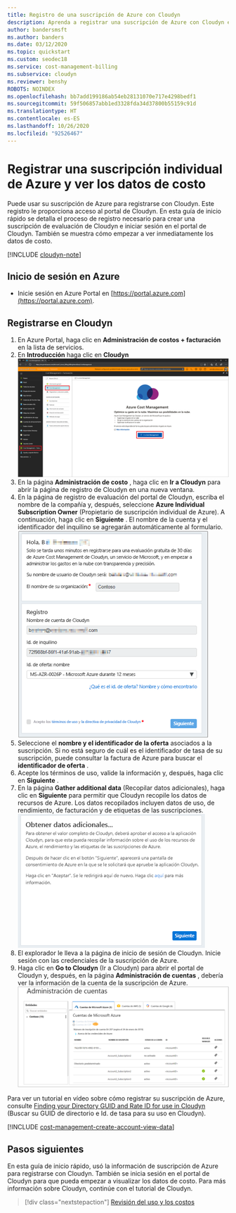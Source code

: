 ```yaml
---
title: Registro de una suscripción de Azure con Cloudyn
description: Aprenda a registrar una suscripción de Azure con Cloudyn e inicie sesión en el portal de Cloudyn.
author: bandersmsft
ms.author: banders
ms.date: 03/12/2020
ms.topic: quickstart
ms.custom: seodec18
ms.service: cost-management-billing
ms.subservice: cloudyn
ms.reviewer: benshy
ROBOTS: NOINDEX
ms.openlocfilehash: bb7add199186ab54eb28131070e717e4298bedf1
ms.sourcegitcommit: 59f506857abb1ed3328fda34d37800b55159c91d
ms.translationtype: HT
ms.contentlocale: es-ES
ms.lasthandoff: 10/26/2020
ms.locfileid: "92526467"
---
```

# <a name="register-an-individual-azure-subscription-and-view-cost-data"></a>Registrar una suscripción individual de Azure y ver los datos de costo

Puede usar su suscripción de Azure para registrarse con Cloudyn. Este registro le proporciona acceso al portal de Cloudyn. En esta guía de inicio rápido se detalla el proceso de registro necesario para crear una suscripción de evaluación de Cloudyn e iniciar sesión en el portal de Cloudyn. También se muestra cómo empezar a ver inmediatamente los datos de costo.

[!INCLUDE [cloudyn-note](../../../includes/cloudyn-note.md)]

## <a name="sign-in-to-azure"></a>Inicio de sesión en Azure

- Inicie sesión en Azure Portal en [https://portal.azure.com](https://portal.azure.com).

## <a name="register-with-cloudyn"></a>Registrarse en Cloudyn

1. En Azure Portal, haga clic en **Administración de costos + facturación** en la lista de servicios.
2. En **Introducción** haga clic en **Cloudyn**  
    ![Página de Cloudyn que se muestra en Azure Portal](./media/quick-register-azure-sub/cost-mgt-billing-service.png)
3. En la página **Administración de costo** , haga clic en **Ir a Cloudyn** para abrir la página de registro de Cloudyn en una nueva ventana.
4. En la página de registro de evaluación del portal de Cloudyn, escriba el nombre de la compañía y, después, seleccione **Azure Individual Subscription Owner** (Propietario de suscripción individual de Azure). A continuación, haga clic en **Siguiente** . El nombre de la cuenta y el identificador del inquilino se agregarán automáticamente al formulario.  
    ![Página de registro de prueba donde escribir la información de registro](./media/quick-register-azure-sub/trial-reg-ind.png)
5. Seleccione el **nombre y el identificador de la oferta** asociados a la suscripción. Si no está seguro de cuál es el identificador de tasa de su suscripción, puede consultar la factura de Azure para buscar el **identificador de oferta** .
6. Acepte los términos de uso, valide la información y, después, haga clic en **Siguiente** .
7. En la página **Gather additional data** (Recopilar datos adicionales), haga clic en **Siguiente** para permitir que Cloudyn recopile los datos de recursos de Azure. Los datos recopilados incluyen datos de uso, de rendimiento, de facturación y de etiquetas de las suscripciones.  
    ![Recopilación de la página de datos adicionales donde se autoriza a Cloudyn](./media/quick-register-azure-sub/gather-additional.png)
8. El explorador le lleva a la página de inicio de sesión de Cloudyn. Inicie sesión con las credenciales de la suscripción de Azure.
9. Haga clic en **Go to Cloudyn** (Ir a Cloudyn) para abrir el portal de Cloudyn y, después, en la página **Administración de cuentas** , debería ver la información de la cuenta de la suscripción de Azure.  
    ![Página de administración de cuentas que muestra información de suscripción de Azure](./media/quick-register-azure-sub/accounts-mgt.png)

Para ver un tutorial en vídeo sobre cómo registrar su suscripción de Azure, consulte [Finding your Directory GUID and Rate ID for use in Cloudyn](https://youtu.be/PaRjnyaNGMI) (Buscar su GUID de directorio e Id. de tasa para su uso en Cloudyn).

[!INCLUDE [cost-management-create-account-view-data](../../../includes/cost-management-create-account-view-data.md)]

## <a name="next-steps"></a>Pasos siguientes

En esta guía de inicio rápido, usó la información de suscripción de Azure para registrarse con Cloudyn. También se inicia sesión en el portal de Cloudyn para que pueda empezar a visualizar los datos de costo. Para más información sobre Cloudyn, continúe con el tutorial de Cloudyn.

> [!div class="nextstepaction"]
> [Revisión del uso y los costos](tutorial-review-usage.md)
